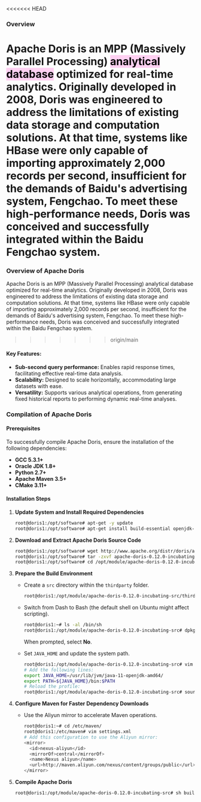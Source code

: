 <<<<<<< HEAD
### Overview

Apache Doris is an MPP (Massively Parallel Processing) <mark style="background: #FFB8EBA6;">analytical database</mark> optimized for real-time analytics. Originally developed in 2008, Doris was engineered to address the limitations of existing data storage and computation solutions. At that time, systems like HBase were only capable of importing approximately 2,000 records per second, insufficient for the demands of Baidu's advertising system, Fengchao. To meet these high-performance needs, Doris was conceived and successfully integrated within the Baidu Fengchao system.
=======
### Overview of Apache Doris

Apache Doris is an MPP (Massively Parallel Processing) analytical database optimized for real-time analytics. Originally developed in 2008, Doris was engineered to address the limitations of existing data storage and computation solutions. At that time, systems like HBase were only capable of importing approximately 2,000 records per second, insufficient for the demands of Baidu's advertising system, Fengchao. To meet these high-performance needs, Doris was conceived and successfully integrated within the Baidu Fengchao system.
>>>>>>> origin/main

#### Key Features:
- **Sub-second query performance:** Enables rapid response times, facilitating effective real-time data analysis.
- **Scalability:** Designed to scale horizontally, accommodating large datasets with ease.
- **Versatility:** Supports various analytical operations, from generating fixed historical reports to performing dynamic real-time analyses.

### Compilation of Apache Doris

#### Prerequisites
To successfully compile Apache Doris, ensure the installation of the following dependencies:
- **GCC 5.3.1+**
- **Oracle JDK 1.8+**
- **Python 2.7+**
- **Apache Maven 3.5+**
- **CMake 3.11+**

#### Installation Steps

1. **Update System and Install Required Dependencies**

   ```bash
   root@doris1:/opt/software# apt-get -y update
   root@doris1:/opt/software# apt-get install build-essential openjdk-11-jdk maven cmake byacc flex automake libtool-bin bison binutils-dev libiberty-dev zip unzip libncurses5-dev
   ```

2. **Download and Extract Apache Doris Source Code**

   ```bash
   root@doris1:/opt/software# wget http://www.apache.org/distr/doris/apache-doris-0.12.0-incubating-src.tar.gz
   root@doris1:/opt/software# tar -zxvf apache-doris-0.12.0-incubating-src.tar.gz -C /opt/module/
   root@doris1:/opt/software# cd /opt/module/apache-doris-0.12.0-incubating-src/
   ```

3. **Prepare the Build Environment**

   - Create a `src` directory within the `thirdparty` folder.
     ```bash
     root@doris1:/opt/module/apache-doris-0.12.0-incubating-src/thirdparty# mkdir src
     ```

   - Switch from Dash to Bash (the default shell on Ubuntu might affect scripting).
     ```bash
     root@doris1:~# ls -al /bin/sh
     root@doris1:/opt/module/apache-doris-0.12.0-incubating-src# dpkg-reconfigure dash
     ```
     When prompted, select **No**.

   - Set `JAVA_HOME` and update the system path.
     ```bash
     root@doris1:/opt/module/apache-doris-0.12.0-incubating-src# vim /etc/profile
     # Add the following lines:
     export JAVA_HOME=/usr/lib/jvm/java-11-openjdk-amd64/
     export PATH=${JAVA_HOME}/bin:$PATH
     # Reload the profile:
     root@doris1:/opt/module/apache-doris-0.12.0-incubating-src# source /etc/profile
     ```

4. **Configure Maven for Faster Dependency Downloads**

   - Use the Aliyun mirror to accelerate Maven operations.
     ```bash
     root@doris1:~# cd /etc/maven/
     root@doris1:/etc/maven# vim settings.xml
     # Add this configuration to use the Aliyun mirror:
     <mirror>
       <id>nexus-aliyun</id>
       <mirrorOf>central</mirrorOf>
       <name>Nexus aliyun</name>
       <url>http://maven.aliyun.com/nexus/content/groups/public</url>
     </mirror>
     ```

5. **Compile Apache Doris**

   ```bash
   root@doris1:/opt/module/apache-doris-0.12.0-incubating-src# sh build.sh
   ```
